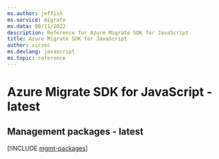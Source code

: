 ```yaml
---
ms.author: jeffish
ms.service: migrate
ms.data: 08/11/2022
description: Reference for Azure Migrate SDK for JavaScript
title: Azure Migrate SDK for JavaScript
author: xirzec
ms.devlang: javascript
ms.topic: reference
---
```

# Azure Migrate SDK for JavaScript - latest

## Management packages - latest
[!INCLUDE [mgmt-packages](migrate-mgmt-index.md)]